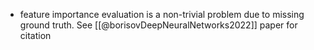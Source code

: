 
- feature importance evaluation is a non-trivial problem due to missing ground truth. See [[@borisovDeepNeuralNetworks2022]] paper for citation